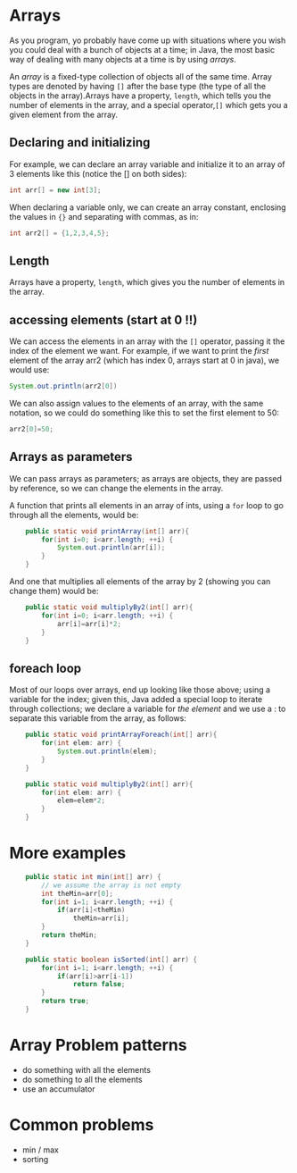 Arrays
===

As you program, yo probably have come up with situations where you wish you could deal with a bunch of objects at a time; in Java, the most basic way of dealing with many objects at a time is by using *arrays*.

An *array* is a fixed-type collection of objects all of the same time. Array types are denoted by having `[]` after the base type (the type of all the objects in the array).Arrays have a property, `length`, which tells you the number of elements in the array, and a special operator,`[]` which gets you a given element from the array.

## Declaring and initializing
For example, we can declare an array variable and initialize it to an array of 3 elements like this (notice the [] on both sides):
```java
int arr[] = new int[3];
```

When declaring a variable only, we can create an array constant, enclosing the values in `{}` and separating with commas, as in:
```java
int arr2[] = {1,2,3,4,5};
```

## Length

Arrays have a property, `length`, which gives you the number of elements in the array.

## accessing elements (start at 0 !!)
We can access the elements in an array with the `[]` operator, passing it the index of the element we want. For example, if we want to print the *first* element of the array arr2 (which has index 0, arrays start at 0 in java), we would use:
```java
System.out.println(arr2[0])
```

We can also assign values to the elements of an array, with the same notation, so we could do something like this to set the first element to 50:
```java
arr2[0]=50;
```

## Arrays as parameters

We can pass arrays as parameters; as arrays are objects, they are passed by reference, so we can change the elements in the array.

A function that prints all elements in an array of ints, using a `for` loop to go through all the elements, would be:
```java
	public static void printArray(int[] arr){
		for(int i=0; i<arr.length; ++i) {
			System.out.println(arr[i]);
		}
	}
```
And one that multiplies all elements of the array by 2 (showing you can change them) would be:
```java
	public static void multiplyBy2(int[] arr){
		for(int i=0; i<arr.length; ++i) {
			arr[i]=arr[i]*2;
		}
	}
```

## foreach loop

Most of our loops over arrays, end up looking like those above; using a variable for the index; given this, Java added a special loop to iterate through collections; we declare a variable for *the element* and we use a : to separate this variable from the array, as follows:
```java
	public static void printArrayForeach(int[] arr){
		for(int elem: arr) {
			System.out.println(elem);
		}
	}
```

```java
	public static void multiplyBy2(int[] arr){
		for(int elem: arr) {
			elem=elem*2;
		}
	}
```
# More examples
```java
	public static int min(int[] arr) {
		// we assume the array is not empty
		int theMin=arr[0];
		for(int i=1; i<arr.length; ++i) {
			if(arr[i]<theMin)
				theMin=arr[i];
		}
		return theMin;
	}
```
```java
	public static boolean isSorted(int[] arr) {
		for(int i=1; i<arr.length; ++i) {
			if(arr[i]>arr[i-1])
				return false;
		}
		return true;
	}
```
# Array Problem patterns
+ do something with all the elements
+ do something to all the elements
+ use an accumulator

# Common problems
+ min / max
+ sorting